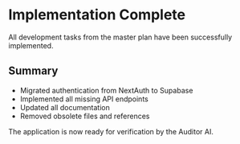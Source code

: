 # Implementation Complete

All development tasks from the master plan have been successfully implemented.

## Summary
- Migrated authentication from NextAuth to Supabase
- Implemented all missing API endpoints
- Updated all documentation
- Removed obsolete files and references

The application is now ready for verification by the Auditor AI.